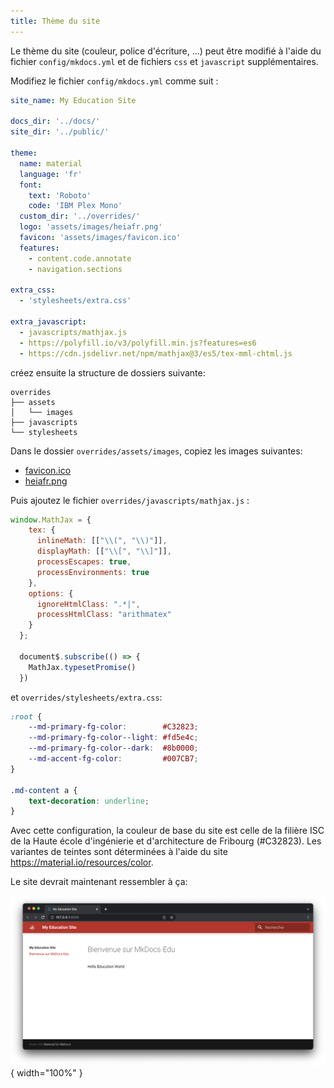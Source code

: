 ```yaml
---
title: Thème du site
---
```


Le thème du site (couleur, police d'écriture, ...) peut être modifié à l'aide du fichier `config/mkdocs.yml` et de fichiers `css` et `javascript` supplémentaires.

Modifiez le fichier `config/mkdocs.yml` comme suit :

```yaml
site_name: My Education Site

docs_dir: '../docs/'
site_dir: '../public/'

theme:
  name: material
  language: 'fr'
  font:
    text: 'Roboto'
    code: 'IBM Plex Mono'
  custom_dir: '../overrides/'
  logo: 'assets/images/heiafr.png'
  favicon: 'assets/images/favicon.ico'
  features:
    - content.code.annotate
    - navigation.sections

extra_css:
  - 'stylesheets/extra.css'

extra_javascript:
  - javascripts/mathjax.js
  - https://polyfill.io/v3/polyfill.min.js?features=es6
  - https://cdn.jsdelivr.net/npm/mathjax@3/es5/tex-mml-chtml.js
```

créez ensuite la structure de dossiers suivante:

```
overrides
├── assets
│   └── images
├── javascripts
└── stylesheets
```

Dans le dossier `overrides/assets/images`, copiez les images suivantes:

- [favicon.ico](https://github.com/heia-fr/mkdocs-edu-howto/blob/main/overrides/assets/images/favicon.ico)
- [heiafr.png](https://github.com/heia-fr/mkdocs-edu-howto/blob/main/overrides/assets/images/heiafr.png)

Puis ajoutez le fichier `overrides/javascripts/mathjax.js` :

```javascript
window.MathJax = {
    tex: {
      inlineMath: [["\\(", "\\)"]],
      displayMath: [["\\[", "\\]"]],
      processEscapes: true,
      processEnvironments: true
    },
    options: {
      ignoreHtmlClass: ".*|",
      processHtmlClass: "arithmatex"
    }
  };
  
  document$.subscribe(() => { 
    MathJax.typesetPromise()
  })
```

et `overrides/stylesheets/extra.css`:

```css
:root {
    --md-primary-fg-color:        #C32823;
    --md-primary-fg-color--light: #fd5e4c;
    --md-primary-fg-color--dark:  #8b0000;
    --md-accent-fg-color:         #007CB7;
}

.md-content a {
    text-decoration: underline;
}
```

Avec cette configuration, la couleur de base du site est celle de la filière ISC de la Haute école d'ingénierie et d'architecture de Fribourg (#C32823). Les variantes de teintes sont déterminées à l'aide du site https://material.io/resources/color.

Le site devrait maintenant ressembler à ça:

![site avec le thème de ISC](theme/img/site_red.png){ width="100%" }